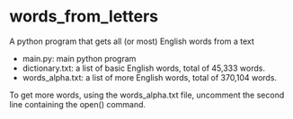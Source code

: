 # words_from_letters
A python program that gets all (or most) English words from a text

- main.py: main python program
- dictionary.txt: a list of basic English words, total of 45,333 words.
- words_alpha.txt: a list of more English words, total of 370,104 words.

To get more words, using the words_alpha.txt file, uncomment the second line containing the open() command.